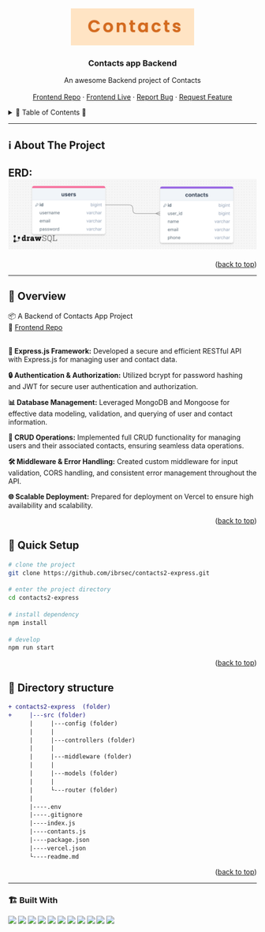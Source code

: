 <a name="readme-top"></a>
 
 
<!-- PROJECT LOGO -->
<br />
<div align="center">
   
  <a href="https://github.com/ibrsec/contacts2-express">
    <img src="./logo.png" alt="Logo" width="250"   >
  </a> 

  <h3 align="center">Contacts app Backend</h3>

  <p align="center"> 
    An awesome Backend project of Contacts
    <!-- <a href="https://github.com/ibrsec/stock-app"><strong>Explore the docs »</strong></a> -->
    <br />
    <br />  
    <a href="https://github.com/ibrsec/contacts-react">Frontend Repo</a>
    ·
    <a href="https://contacts-react-express.vercel.app/">Frontend Live</a>
    ·
    <a href="https://github.com/ibrsec/contacts2-express/issues">Report Bug</a>
    ·
    <a href="https://github.com/ibrsec/contacts2-express/issues">Request Feature</a>
  </p>
</div>



<!-- TABLE OF CONTENTS -->
<details>
  <summary>📎 Table of Contents 📎 </summary>
  <ol>
    <li><a href="#about-the-project">About The Project</a></li>
     <!-- <li><a href="#figma">Figma</a></li> -->
     <li><a href="#overview">Overview</a></li>
     <li><a href="#quick-setup">Quick Setup</a></li>
     <li><a href="#directory-structure">Directory structure</a></li>
     <li><a href="#built-with">Built With</a></li>
    <!-- <li>
      <a href="#getting-started">Getting Started</a>
      <ul>
        <li><a href="#prerequisites">Prerequisites</a></li>
        <li><a href="#installation">Installation</a></li>
      </ul>
    </li>
    <li><a href="#usage">Usage</a></li>
    <li><a href="#roadmap">Roadmap</a></li>
    <li><a href="#contributing">Contributing</a></li>
    <li><a href="#license">License</a></li>
    <li><a href="#contact">Contact</a></li>
    <li><a href="#acknowledgments">Acknowledgments</a></li> -->

    
  </ol>
</details>





---

<!-- ABOUT THE PROJECT -->
<a name="about-the-project"></a>
## ℹ️ About The Project

<b>ERD:</b>
[![stock-app-erd](./contactsErd.png)](https://contacts-react-express.vercel.app/)
---




<p align="right">(<a href="#readme-top">back to top</a>)</p>


---

<!-- ## Figma 

<a href="https://www.figma.com/file/ePyCHKsx2ODB32uLgyUEEd/bootstrap-home-page?type=design&node-id=0%3A1&mode=design&t=edDzadCB9Ev5FS1a-1">Figma Link</a>  

  <p align="right">(<a href="#readme-top">back to top</a>)</p>




--- -->
<a name="overview"></a>
## 👀 Overview

📦 A Backend of Contacts App Project</br>
🏀 [Frontend Repo](https://github.com/ibrsec/contacts-react) </br></br>

<b>🎯 Express.js Framework:</b> Developed a secure and efficient RESTful API with Express.js for managing user and contact data.

<b>🔒 Authentication & Authorization:</b> Utilized bcrypt for password hashing and JWT for secure user authentication and authorization.

<b>📊 Database Management:</b> Leveraged MongoDB and Mongoose for effective data modeling, validation, and querying of user and contact information.

<b>🔄 CRUD Operations:</b> Implemented full CRUD functionality for managing users and their associated contacts, ensuring seamless data operations.

<b>🛠 Middleware & Error Handling:</b> Created custom middleware for input validation, CORS handling, and consistent error management throughout the API.

<b>🌐 Scalable Deployment:</b> Prepared for deployment on  Vercel to ensure high availability and scalability.

<p align="right">(<a href="#readme-top">back to top</a>)</p>


<a name="quick-setup"></a>
## 🛫 Quick Setup

```sh
# clone the project
git clone https://github.com/ibrsec/contacts2-express.git

# enter the project directory
cd contacts2-express

# install dependency
npm install 

# develop
npm run start 

```

<p align="right">(<a href="#readme-top">back to top</a>)</p>


<!-- ## 🐞 Debug

![stock-app.gif](/stock-app.gif) -->








<a name="directory-structure"></a>
## 📂 Directory structure 

```diff
+ contacts2-express  (folder)     
+     |---src (folder) 
      |     |---config (folder)       
      |     |           
      |     |---controllers (folder) 
      |     |    
      |     |---middleware (folder) 
      |     |          
      |     |---models (folder)           
      |     |          
      |     └---router (folder)  
      |      
      |----.env
      |----.gitignore
      |----index.js
      |----contants.js
      |----package.json  
      |----vercel.json
      └----readme.md 
```

<p align="right">(<a href="#readme-top">back to top</a>)</p>

---

<a name="built-with"></a>
### 🏗️ Built With


<!-- https://dev.to/envoy_/150-badges-for-github-pnk  search skills-->

 
 <img src="https://img.shields.io/badge/JavaScript-F7DF1E?style=for-the-badge&logo=javascript&logoColor=black">  
 <img src="https://img.shields.io/badge/Node.js-43853D?style=for-the-badge&logo=node.js&logoColor=white"> 
 <img src="https://img.shields.io/badge/Express.js-404D59?style=for-the-badge"> 
 <img src="https://img.shields.io/badge/MongoDB-4EA94B?style=for-the-badge&logo=mongodb&logoColor=white"> 
 <img src="https://img.shields.io/badge/Mongoose-4EA94B?style=for-the-badge&logo=mongoose&logoColor=white"> 
 <!-- <img src="https://img.shields.io/badge/json%20web%20tokens-323330?style=for-the-badge&logo=json-web-tokens&logoColor=pink">  -->
 <img src="https://img.shields.io/badge/jwt%20token-323330?style=for-the-badge&logo=json-web-tokens&logoColor=pink"> 
  

 <img src="https://img.shields.io/badge/Morgan-000000?style=for-the-badge&logo=morgan&logoColor=white"> 
 <img src="https://img.shields.io/badge/Express%20async%20handler-000000?style=for-the-badge&logo=express-async-handler&logoColor=white"> 
 <img src="https://img.shields.io/badge/dotenv-000000?style=for-the-badge&logo=dotenv&logoColor=white"> 
 <img src="https://img.shields.io/badge/cors-000000?style=for-the-badge&logo=cors&logoColor=white"> 
 

 <img src="https://img.shields.io/badge/Vercel-000000?style=for-the-badge&logo=vercel&logoColor=white"> 

